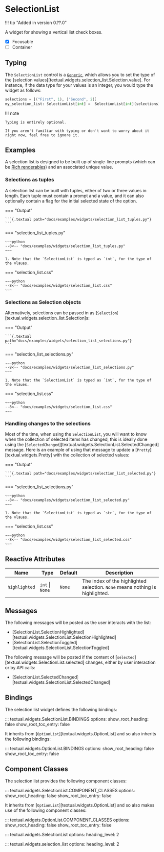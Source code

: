 # SelectionList

!!! tip "Added in version 0.??.0"

A widget for showing a vertical list check boxes.

- [x] Focusable
- [ ] Container

## Typing

The `SelectionList` control is a
[`Generic`](https://docs.python.org/3/library/typing.html#typing.Generic),
which allows you to set the type of the
[selection values][textual.widgets.selection_list.Selection.value]. For instance, if
the data type for your values is an integer, you would type the widget as
follows:

```python
selections = [("First", 1), ("Second", 2)]
my_selection_list: SelectionList[int] =  SelectionList[int](selections)
```

!!! note

    Typing is entirely optional.

    If you aren't familiar with typing or don't want to worry about it right now, feel free to ignore it.

## Examples

A selection list is designed to be built up of single-line prompts (which
can be [Rich renderables](/guide/widgets/#rich-renderables)) and an
associated unique value.

### Selections as tuples

A selection list can be built with tuples, either of two or three values in
length. Each tuple must contain a prompt and a value, and it can also
optionally contain a flag for the initial selected state of the option.

=== "Output"

    ```{.textual path="docs/examples/widgets/selection_list_tuples.py"}
    ```

=== "selection_list_tuples.py"

    ~~~python
    --8<-- "docs/examples/widgets/selection_list_tuples.py"
    ~~~

    1. Note that the `SelectionList` is typed as `int`, for the type of the vlaues.

=== "selection_list.css"

    ~~~python
    --8<-- "docs/examples/widgets/selection_list.css"
    ~~~

### Selections as Selection objects

Alternatively, selections can be passed in as
[`Selection`][textual.widgets.selection_list.Selection]s:

=== "Output"

    ```{.textual path="docs/examples/widgets/selection_list_selections.py"}
    ```

=== "selection_list_selections.py"

    ~~~python
    --8<-- "docs/examples/widgets/selection_list_selections.py"
    ~~~

    1. Note that the `SelectionList` is typed as `int`, for the type of the vlaues.

=== "selection_list.css"

    ~~~python
    --8<-- "docs/examples/widgets/selection_list.css"
    ~~~

### Handling changes to the selections

Most of the time, when using the `SelectionList`, you will want to know when
the collection of selected items has changed, this is ideally done using the
[`SelectedChanged`][textual.widgets.SelectionList.SelectedChanged] message.
Here is an example of using that message to update a
[`Pretty`][textual.widgets.Pretty] with the collection of selected values:

=== "Output"

    ```{.textual path="docs/examples/widgets/selection_list_selected.py"}
    ```

=== "selection_list_selections.py"

    ~~~python
    --8<-- "docs/examples/widgets/selection_list_selected.py"
    ~~~

    1. Note that the `SelectionList` is typed as `str`, for the type of the vlaues.

=== "selection_list.css"

    ~~~python
    --8<-- "docs/examples/widgets/selection_list_selected.css"
    ~~~

## Reactive Attributes

| Name          | Type            | Default | Description                                                                  |
|---------------|-----------------|---------|------------------------------------------------------------------------------|
| `highlighted` | `int` \| `None` | `None`  | The index of the highlighted selection. `None` means nothing is highlighted. |

## Messages

The following messages will be posted as the user interacts with the list:

- [SelectionList.SelectionHighlighted][textual.widgets.SelectionList.SelectionHighlighted]
- [SelectionList.SelectionToggled][textual.widgets.SelectionList.SelectionToggled]

The following message will be posted if the content of
[`selected`][textual.widgets.SelectionList.selected] changes, either by user
interaction or by API calls:

- [SelectionList.SelectedChanged][textual.widgets.SelectionList.SelectedChanged]

## Bindings

The selection list widget defines the following bindings:

::: textual.widgets.SelectionList.BINDINGS
    options:
      show_root_heading: false
      show_root_toc_entry: false

It inherits from [`OptionList`][textual.widgets.OptionList]
and so also inherits the following bindings:

::: textual.widgets.OptionList.BINDINGS
    options:
      show_root_heading: false
      show_root_toc_entry: false

## Component Classes

The selection list provides the following component classes:

::: textual.widgets.SelectionList.COMPONENT_CLASSES
    options:
      show_root_heading: false
      show_root_toc_entry: false

It inherits from [`OptionList`][textual.widgets.OptionList] and so also
makes use of the following component classes:

::: textual.widgets.OptionList.COMPONENT_CLASSES
    options:
      show_root_heading: false
      show_root_toc_entry: false

::: textual.widgets.SelectionList
    options:
      heading_level: 2

::: textual.widgets.selection_list
    options:
      heading_level: 2
